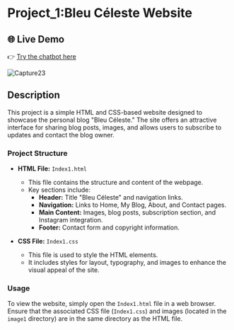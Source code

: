 # Project_1:Bleu Céleste Website

## 🌐 Live Demo
👉 [Try the chatbot here](https://khzouhair.github.io/Web_Chatbot/)

![Capture23](https://github.com/user-attachments/assets/6ab0109b-1781-4f9c-a6b2-cca09c548f3f)
## Description

This project is a simple HTML and CSS-based website designed to showcase the personal blog "Bleu Céleste." The site offers an attractive interface for sharing blog posts, images, and allows users to subscribe to updates and contact the blog owner.

### Project Structure

- **HTML File:** `Index1.html`
  - This file contains the structure and content of the webpage.
  - Key sections include:
    - **Header:** Title "Bleu Céleste" and navigation links.
    - **Navigation:** Links to Home, My Blog, About, and Contact pages.
    - **Main Content:** Images, blog posts, subscription section, and Instagram integration.
    - **Footer:** Contact form and copyright information.

- **CSS File:** `Index1.css`
  - This file is used to style the HTML elements.
  - It includes styles for layout, typography, and images to enhance the visual appeal of the site.

### Usage

To view the website, simply open the `Index1.html` file in a web browser. Ensure that the associated CSS file (`Index1.css`) and images (located in the `image1` directory) are in the same directory as the HTML file.

